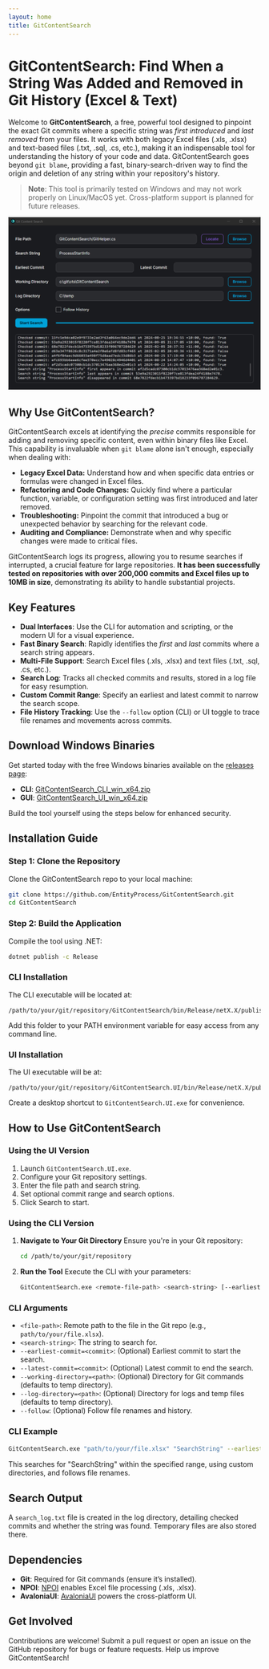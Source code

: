 ```yaml
---
layout: home
title: GitContentSearch
---
```

# GitContentSearch: Find When a String Was Added and Removed in Git History (Excel & Text)

Welcome to **GitContentSearch**, a free, powerful tool designed to pinpoint the exact Git commits where a specific string was *first introduced* and *last removed* from your files. It works with both legacy Excel files (.xls, .xlsx) and text-based files (.txt, .sql, .cs, etc.), making it an indispensable tool for understanding the history of your code and data. GitContentSearch goes beyond `git blame`, providing a fast, binary-search-driven way to find the origin and deletion of any string within your repository's history.

> **Note**: This tool is primarily tested on Windows and may not work properly on Linux/MacOS yet. Cross-platform support is planned for future releases.

![GitContentSearch UI Main Window](images/ui/main-window.png)

## Why Use GitContentSearch?

GitContentSearch excels at identifying the *precise* commits responsible for adding and removing specific content, even within binary files like Excel. This capability is invaluable when `git blame` alone isn't enough, especially when dealing with:

*   **Legacy Excel Data:** Understand how and when specific data entries or formulas were changed in Excel files.
*   **Refactoring and Code Changes:** Quickly find where a particular function, variable, or configuration setting was first introduced and later removed.
*   **Troubleshooting:** Pinpoint the commit that introduced a bug or unexpected behavior by searching for the relevant code.
*   **Auditing and Compliance:** Demonstrate when and why specific changes were made to critical files.

GitContentSearch logs its progress, allowing you to resume searches if interrupted, a crucial feature for large repositories.  **It has been successfully tested on repositories with over 200,000 commits and Excel files up to 10MB in size**, demonstrating its ability to handle substantial projects.

## Key Features

- **Dual Interfaces**: Use the CLI for automation and scripting, or the modern UI for a visual experience.
- **Fast Binary Search**: Rapidly identifies the *first* and *last* commits where a search string appears.
- **Multi-File Support**: Search Excel files (.xls, .xlsx) and text files (.txt, .sql, .cs, etc.).
- **Search Log**: Tracks all checked commits and results, stored in a log file for easy resumption.
- **Custom Commit Range**: Specify an earliest and latest commit to narrow the search scope.
- **File History Tracking**: Use the `--follow` option (CLI) or UI toggle to trace file renames and movements across commits.

## Download Windows Binaries

Get started today with the free Windows binaries available on the [releases page](https://github.com/EntityProcess/GitContentSearch/releases/latest):

- **CLI**: [GitContentSearch_CLI_win_x64.zip](https://github.com/EntityProcess/GitContentSearch/releases/latest)
- **GUI**: [GitContentSearch_UI_win_x64.zip](https://github.com/EntityProcess/GitContentSearch/releases/latest)

Build the tool yourself using the steps below for enhanced security.

## Installation Guide

### Step 1: Clone the Repository
Clone the GitContentSearch repo to your local machine:
```bash
git clone https://github.com/EntityProcess/GitContentSearch.git
cd GitContentSearch
```

### Step 2: Build the Application
Compile the tool using .NET:

```bash
dotnet publish -c Release
```

### CLI Installation
The CLI executable will be located at:

```
/path/to/your/git/repository/GitContentSearch/bin/Release/netX.X/publish/
```
Add this folder to your PATH environment variable for easy access from any command line.

### UI Installation
The UI executable will be at:

```
/path/to/your/git/repository/GitContentSearch.UI/bin/Release/netX.X/publish/
```
Create a desktop shortcut to `GitContentSearch.UI.exe` for convenience.

## How to Use GitContentSearch

### Using the UI Version
1.  Launch `GitContentSearch.UI.exe`.
2.  Configure your Git repository settings.
3.  Enter the file path and search string.
4.  Set optional commit range and search options.
5.  Click Search to start.

### Using the CLI Version
1.  **Navigate to Your Git Directory**
    Ensure you're in your Git repository:

    ```bash
    cd /path/to/your/git/repository
    ```
2.  **Run the Tool**
    Execute the CLI with your parameters:

    ```bash
    GitContentSearch.exe <remote-file-path> <search-string> [--earliest-commit=<commit>] [--latest-commit=<commit>] [--working-directory=<path>] [--log-directory=<path>] [--follow]
    ```

### CLI Arguments
*   `<file-path>`: Remote path to the file in the Git repo (e.g., `path/to/your/file.xlsx`).
*   `<search-string>`: The string to search for.
*   `--earliest-commit=<commit>`: (Optional) Earliest commit to start the search.
*   `--latest-commit=<commit>`: (Optional) Latest commit to end the search.
*   `--working-directory=<path>`: (Optional) Directory for Git commands (defaults to temp directory).
*   `--log-directory=<path>`: (Optional) Directory for logs and temp files (defaults to temp directory).
*   `--follow`: (Optional) Follow file renames and history.

### CLI Example

```bash
GitContentSearch.exe "path/to/your/file.xlsx" "SearchString" --earliest-commit=abc123 --latest-commit=def456 --working-directory="/your/git/repo" --log-directory="/your/log/directory" --follow
```
This searches for "SearchString" within the specified range, using custom directories, and follows file renames.

## Search Output
A `search_log.txt` file is created in the log directory, detailing checked commits and whether the string was found. Temporary files are also stored there.

## Dependencies
*   **Git**: Required for Git commands (ensure it’s installed).
*   **NPOI**: [NPOI](https://github.com/nissl-lab/npoi) enables Excel file processing (.xls, .xlsx).
*   **AvaloniaUI**: [AvaloniaUI](https://avaloniaui.net/) powers the cross-platform UI.

## Get Involved
Contributions are welcome! Submit a pull request or open an issue on the GitHub repository for bugs or feature requests. Help us improve GitContentSearch!